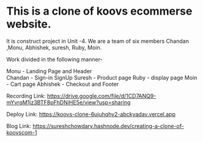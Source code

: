 # This is a clone of koovs ecommerse website. 
It is construct project in Unit -4. 
We are a team of six members Chandan ,Monu, Abhishek, suresh, Ruby, Moin.

Work divided in the following manner-

Monu - Landing Page and Header  
Chandan - Sign-in SignUp
Suresh - Product page
Ruby - display page
Moin - Cart page
Abhishek - Checkout and Footer


Recording Link:   https://drive.google.com/file/d/1CD7ANQ9-mYvrqM1jz3BTF8pFhDNiHE5e/view?usp=sharing

Deploy Link: https://koovs-clone-6ujuhqhy2-abckyadav.vercel.app

Blog Link: https://sureshchowdary.hashnode.dev/creating-a-clone-of-koovscom-1


